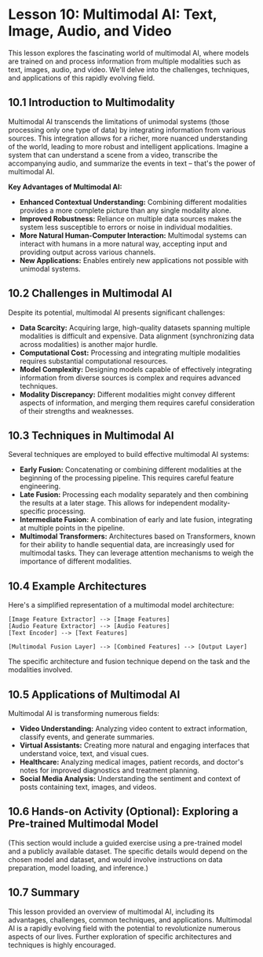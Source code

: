 # Lesson 10: Multimodal AI: Text, Image, Audio, and Video

This lesson explores the fascinating world of multimodal AI, where models are trained on and process information from multiple modalities such as text, images, audio, and video. We'll delve into the challenges, techniques, and applications of this rapidly evolving field.

## 10.1 Introduction to Multimodality

Multimodal AI transcends the limitations of unimodal systems (those processing only one type of data) by integrating information from various sources. This integration allows for a richer, more nuanced understanding of the world, leading to more robust and intelligent applications.  Imagine a system that can understand a scene from a video, transcribe the accompanying audio, and summarize the events in text – that's the power of multimodal AI.

**Key Advantages of Multimodal AI:**

* **Enhanced Contextual Understanding:** Combining different modalities provides a more complete picture than any single modality alone.
* **Improved Robustness:** Reliance on multiple data sources makes the system less susceptible to errors or noise in individual modalities.
* **More Natural Human-Computer Interaction:**  Multimodal systems can interact with humans in a more natural way, accepting input and providing output across various channels.
* **New Applications:** Enables entirely new applications not possible with unimodal systems.


## 10.2 Challenges in Multimodal AI

Despite its potential, multimodal AI presents significant challenges:

* **Data Scarcity:** Acquiring large, high-quality datasets spanning multiple modalities is difficult and expensive.  Data alignment (synchronizing data across modalities) is another major hurdle.
* **Computational Cost:** Processing and integrating multiple modalities requires substantial computational resources.
* **Model Complexity:** Designing models capable of effectively integrating information from diverse sources is complex and requires advanced techniques.
* **Modality Discrepancy:**  Different modalities might convey different aspects of information, and merging them requires careful consideration of their strengths and weaknesses.


## 10.3 Techniques in Multimodal AI

Several techniques are employed to build effective multimodal AI systems:

* **Early Fusion:** Concatenating or combining different modalities at the beginning of the processing pipeline.  This requires careful feature engineering.
* **Late Fusion:** Processing each modality separately and then combining the results at a later stage.  This allows for independent modality-specific processing.
* **Intermediate Fusion:**  A combination of early and late fusion, integrating at multiple points in the pipeline.
* **Multimodal Transformers:** Architectures based on Transformers, known for their ability to handle sequential data, are increasingly used for multimodal tasks.  They can leverage attention mechanisms to weigh the importance of different modalities.


## 10.4 Example Architectures

Here's a simplified representation of a multimodal model architecture:

```
[Image Feature Extractor] --> [Image Features]
[Audio Feature Extractor] --> [Audio Features]
[Text Encoder] --> [Text Features]

[Multimodal Fusion Layer] --> [Combined Features] --> [Output Layer]
```

The specific architecture and fusion technique depend on the task and the modalities involved.


## 10.5 Applications of Multimodal AI

Multimodal AI is transforming numerous fields:

* **Video Understanding:**  Analyzing video content to extract information, classify events, and generate summaries.
* **Virtual Assistants:**  Creating more natural and engaging interfaces that understand voice, text, and visual cues.
* **Healthcare:**  Analyzing medical images, patient records, and doctor's notes for improved diagnostics and treatment planning.
* **Social Media Analysis:**  Understanding the sentiment and context of posts containing text, images, and videos.


## 10.6  Hands-on Activity (Optional): Exploring a Pre-trained Multimodal Model

(This section would include a guided exercise using a pre-trained model and a publicly available dataset.  The specific details would depend on the chosen model and dataset, and would involve instructions on data preparation, model loading, and inference.)


## 10.7 Summary

This lesson provided an overview of multimodal AI, including its advantages, challenges, common techniques, and applications.  Multimodal AI is a rapidly evolving field with the potential to revolutionize numerous aspects of our lives.  Further exploration of specific architectures and techniques is highly encouraged.
